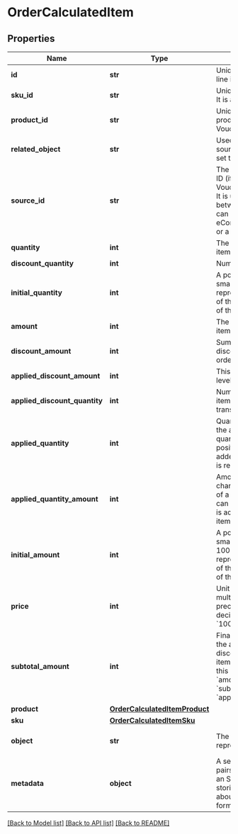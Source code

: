 # OrderCalculatedItem


## Properties
Name | Type | Description | Notes
------------ | ------------- | ------------- | -------------
**id** | **str** | Unique identifier of the order line item. | [optional] 
**sku_id** | **str** | Unique identifier of the SKU. It is assigned by Voucherify. | [optional] 
**product_id** | **str** | Unique identifier of the product. It is assigned by Voucherify. | [optional] 
**related_object** | **str** | Used along with the source_id property, can be set to either sku or product. | [optional] 
**source_id** | **str** | The merchant&#39;s product/SKU ID (if it is different from the Voucherify product/SKU ID). It is useful in the integration between multiple systems. It can be an ID from an eCommerce site, a database, or a third-party service. | [optional] 
**quantity** | **int** | The quantity of the particular item in the cart. | [optional] 
**discount_quantity** | **int** | Number of dicounted items. | [optional] 
**initial_quantity** | **int** | A positive integer in the smallest unit quantity representing the total amount of the order; this is the sum of the order items&#39; quantity. | [optional] 
**amount** | **int** | The total amount of the order item (price * quantity). | [optional] 
**discount_amount** | **int** | Sum of all order-item-level discounts applied to the order. | [optional] 
**applied_discount_amount** | **int** | This field shows the order-level discount applied. | [optional] 
**applied_discount_quantity** | **int** | Number of the discounted items applied in the transaction. | [optional] 
**applied_quantity** | **int** | Quantity of items changed by the application of a new quantity items. It can be positive when an item is added or negative if an item is replaced. | [optional] 
**applied_quantity_amount** | **int** | Amount for the items changed by the application of a new quantity items. It can be positive when an item is added or negative if an item is replaced. | [optional] 
**initial_amount** | **int** | A positive integer in the smallest currency unit (e.g. 100 cents for $1.00) representing the total amount of the order. This is the sum of the order items&#39; amounts. | [optional] 
**price** | **int** | Unit price of an item. Value is multiplied by 100 to precisely represent 2 decimal places. For example &#x60;10000 cents&#x60; for &#x60;$100.00&#x60;. | [optional] 
**subtotal_amount** | **int** | Final order item amount after the applied item-level discount.  If there are no item-level discounts applied, this item is equal to the &#x60;amount&#x60;.    &#x60;subtotal_amount&#x60;&#x3D;&#x60;amount&#x60;-&#x60;applied_discount_amount&#x60; | [optional] 
**product** | [**OrderCalculatedItemProduct**](OrderCalculatedItemProduct.md) |  | [optional] 
**sku** | [**OrderCalculatedItemSku**](OrderCalculatedItemSku.md) |  | [optional] 
**object** | **str** | The type of the object represented by JSON. | [optional] [default to 'order_item']
**metadata** | **object** | A set of custom key/value pairs that you can attach to an SKU. It can be useful for storing additional information about the SKU in a structured format. | [optional] 

[[Back to Model list]](../README.md#documentation-for-models) [[Back to API list]](../README.md#documentation-for-api-endpoints) [[Back to README]](../README.md)


